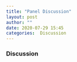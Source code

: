 ```yaml
---
title: "Panel Discussion"
layout: post
author: ""
date: 2020-07-29 15:45
categories:  Discussion
---
```



### Discussion

